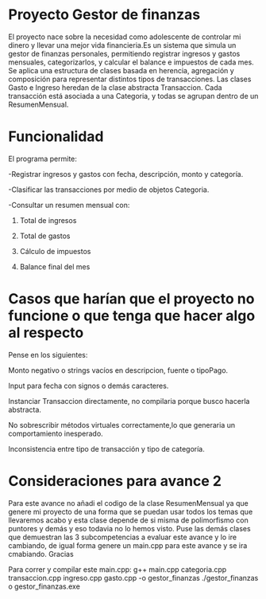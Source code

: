# Proyecto Gestor de finanzas
El proyecto nace sobre la necesidad como adolescente de controlar mi dinero y llevar una mejor vida financieria.Es un sistema que simula un gestor de finanzas personales, permitiendo registrar ingresos y gastos mensuales, categorizarlos, y calcular el balance e impuestos de cada mes.
Se aplica una estructura de clases basada en herencia, agregación y composición para representar distintos tipos de transacciones. Las clases Gasto e Ingreso heredan de la clase abstracta Transaccion. Cada transacción está asociada a una Categoria, y todas se agrupan dentro de un ResumenMensual.

# Funcionalidad
El programa permite:

-Registrar ingresos y gastos con fecha, descripción, monto y categoría.

-Clasificar las transacciones por medio de objetos Categoria.

-Consultar un resumen mensual con:

  1. Total de ingresos

  2. Total de gastos

  3. Cálculo de impuestos

  4. Balance final del mes

# Casos que harían que el proyecto no funcione o que tenga que hacer algo al respecto
Pense en los siguientes:

Monto negativo o strings vacíos en descripcion, fuente o tipoPago.

Input para fecha con signos o demás caracteres.

Instanciar Transaccion directamente, no compilaria porque busco hacerla abstracta.

No sobrescribir métodos virtuales correctamente,lo que generaria un comportamiento inesperado.

Inconsistencia entre tipo de transacción y tipo de categoría.


# Consideraciones para avance 2 
Para este avance no añadi el codigo de la clase ResumenMensual ya que genere mi proyecto de una forma que se puedan usar todos los temas que llevaremos acabo y esta clase depende de si misma de polimorfismo con puntores y demás y eso todavia no lo hemos visto. Puse las demás clases que demuestran las 3 subcompetencias a evaluar este avance y lo ire cambiando, de igual forma genere un main.cpp para este avance y se ira cmabiando. Gracias

Para correr y compilar este main.cpp:
g++ main.cpp categoria.cpp transaccion.cpp ingreso.cpp gasto.cpp -o gestor_finanzas
./gestor_finanzas  o   gestor_finanzas.exe



